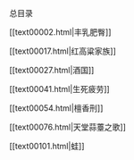  

总目录

[[text00002.html\|丰乳肥臀]]

[[text00017.html\|红高粱家族]]

[[text00027.html\|酒国]]

[[text00041.html\|生死疲劳]]

[[text00054.html\|檀香刑]]

[[text00076.html\|天堂蒜薹之歌]]

[[text00101.html\|蛙]]
